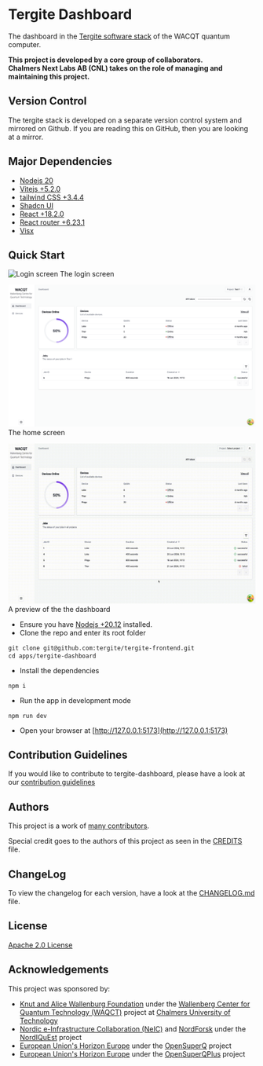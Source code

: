# Tergite Dashboard

The dashboard in the [Tergite software stack](https://tergite.github.io/) of the WACQT quantum computer.

**This project is developed by a core group of collaborators.**  
**Chalmers Next Labs AB (CNL) takes on the role of managing and maintaining this project.**

## Version Control

The tergite stack is developed on a separate version control system and mirrored on Github.
If you are reading this on GitHub, then you are looking at a mirror.

## Major Dependencies

- [Nodejs 20](https://nodejs.org/)
- [Vitejs +5.2.0](https://vitejs.dev/)
- [tailwind CSS +3.4.4](https://tailwindcss.com/)
- [Shadcn UI](https://ui.shadcn.com/)
- [React +18.2.0](https://react.dev/)
- [React router +6.23.1](https://reactrouter.com/)
- [Visx](https://airbnb.io/visx/)

## Quick Start

![Login screen](./docs/assets/login-screen.png)
The login screen

![Home screen](./docs/assets/home-screen.png)
The home screen

![Tergite dashboard showcase](./docs/assets/dashboard-showcase.gif)
A preview of the the dashboard

- Ensure you have [Nodejs +20.12](https://nodejs.org/) installed.
- Clone the repo and enter its root folder

```shell
git clone git@github.com:tergite/tergite-frontend.git
cd apps/tergite-dashboard
```

- Install the dependencies

```shell
npm i
```

- Run the app in development mode

```shell
npm run dev
```

- Open your browser at [http://127.0.0.1:5173](http://127.0.0.1:5173)

## Contribution Guidelines

If you would like to contribute to tergite-dashboard, please have a look at our
[contribution guidelines](./CONTRIBUTING.md)

## Authors

This project is a work of
[many contributors](https://github.com/tergite/tergite-dashboard/graphs/contributors).

Special credit goes to the authors of this project as seen in the [CREDITS](./CREDITS.md) file.

## ChangeLog

To view the changelog for each version, have a look at
the [CHANGELOG.md](./CHANGELOG.md) file.

## License

[Apache 2.0 License](./LICENSE)

## Acknowledgements

This project was sponsored by:

- [Knut and Alice Wallenburg Foundation](https://kaw.wallenberg.org/en) under the [Wallenberg Center for Quantum Technology (WAQCT)](https://www.chalmers.se/en/centres/wacqt/) project at [Chalmers University of Technology](https://www.chalmers.se)
- [Nordic e-Infrastructure Collaboration (NeIC)](https://neic.no) and [NordForsk](https://www.nordforsk.org/sv) under the [NordIQuEst](https://neic.no/nordiquest/) project
- [European Union's Horizon Europe](https://research-and-innovation.ec.europa.eu/funding/funding-opportunities/funding-programmes-and-open-calls/horizon-europe_en) under the [OpenSuperQ](https://cordis.europa.eu/project/id/820363) project
- [European Union's Horizon Europe](https://research-and-innovation.ec.europa.eu/funding/funding-opportunities/funding-programmes-and-open-calls/horizon-europe_en) under the [OpenSuperQPlus](https://opensuperqplus.eu/) project
